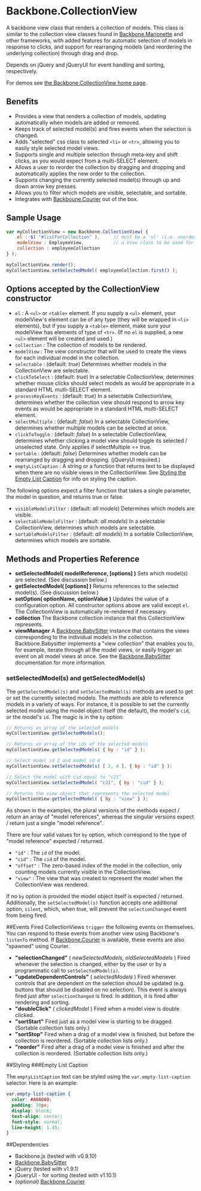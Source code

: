 # Backbone.CollectionView

A backbone view class that renders a collection of models. This class is similar to the collection view classes found in [Backbone.Marionette](https://github.com/marionettejs/backbone.marionette) and other frameworks, with added features for automatic selection of models in response to clicks, and support for rearranging models (and reordering the underlying collection) through drag and drop.

Depends on jQuery and jQueryUI for event handling and sorting, respectively.

For demos see [the Backbone.CollectionView home page](http://rotundasoftware.github.com/backbone.collectionView/).

## Benefits

* Provides a view that renders a collection of models, updating automatically when models are added or removed.
* Keeps track of selected model(s) and fires events when the selection is changed.
* Adds "selected" css class to selected `<li>` or `<tr>`, allowing you to easily style selected model views.
* Supports single and multiple selection through meta-key and shift clicks, as you would expect from a multi-SELECT element.
* Allows a user to reorder the collection by dragging and dropping and automatically applies the new order to the collection.
* Supports changing the currently selected model(s) through up and down arrow key presses.
* Allows you to filter which models are visible, selectable, and sortable.
* Integrates with [Backboune.Courier](https://github.com/rotundasoftware/backbone.courier) out of the box.

## Sample Usage
```javascript
var myCollectionView = new Backbone.CollectionView( {
	el : $( "#listForCollection" ),		// must be a 'ul' (i.e. unordered list) or 'table' element
	modelView : EmployeeView,			// a View class to be used for rendering each model in the collection
	collection : employeeCollection
} );

myCollectionView.render();
myCollectionView.setSelectedModel( employeeCollection.first() );
```

## Options accepted by the CollectionView constructor
* `el` : A `<ul>` or `<table>` element. If you supply a `<ul>` element, your modelView's element can be of any type (they will be wrapped in `<li>` elements), but if you supply a `<table>` element, make sure your modelView has elements of type of `<tr>`. (If no `el` is supplied, a new `<ul>` element will be created and used.)
* `collection` : The collection of models to be rendered.
* `modelView` : The view constructor that will be used to create the views for each individual model in the collection.
* `selectable` : (default: _true_) Determines whether models in the CollectionView are selectable.
* `clickToSelect` : (default: _true_) In a selectable CollectionView, determines whether mouse clicks should select models as would be appropriate in a standard HTML mutli-SELECT element.
* `processKeyEvents` : (default: _true_) In a selectable CollectionView, determines whether the collection view should respond to arrow key events as would be appropriate in a standard HTML multi-SELECT element.
* `selectMultiple` : (default: _false_) In a selectable CollectionView, determines whether multiple models can be selected at once.
* `clickToToggle` : (default: _false_) In a selectable CollectionView, determines whether clicking a model view should toggle its selected / unselected state. Only applies if selectMultiple == true.
* `sortable` : (default: _false_) Determines whether models can be rearranged by dragging and dropping. (jQueryUI required.)
* `emptyListCaption` : A string or a function that returns text to be displayed when there are no visible views in the CollectionView.  See [Styling the Empty List Caption](#emptyListCaptionStyling) for info on styling the caption.

The following options expect a filter function that takes a single parameter, the model in question, and returns true or false.
* `visibleModelsFilter` : (default: _all models_) Determines which models are visible. 
* `selectableModelsFilter` : (default: _all models_) In a selectable CollectionView, determines which models are selectable.
* `sortableModelsFilter` : (default: _all models_) In a sortable CollectionView, determines which models are sortable.

## Methods and Properties Reference

* __setSelectedModel( modelReference, [options] )__ Sets which model(s) are selected. (See discussion below.)
* __getSelectedModel( [options] )__ Returns references to the selected model(s). (See discussion below.)
* __setOption( optionName, optionValue )__ Updates the value of a configuration option.  All constructor options above are valid except `el`.  The CollectionView is automatically re-rendered if necessary.
* __collection__ The Backbone collection instance that this CollectionView represents.
* __viewManager__ A [Backbone.BabySitter](https://github.com/marionettejs/backbone.babysitter) instance that contains the views corresponding to the individual models in the collection. Backbone.Babysitter implements a "view collection" that enables you to, for example, iterate through all the model views, or easily trigger an event on all model views at once. See the [Backbone.BabySitter](https://github.com/marionettejs/backbone.babysitter) documentation for more information.


### <a name="setSelectedModel"></a>setSelectedModel(s) and getSelectedModel(s)

The `getSelectedModel(s)` and `setSelectedModel(s)` methods are used to get or set the currently selected models. The methods are able to reference models in a variety of ways. For instance, it is possible to set the currently selected model using the model object itself (the default), the model's `cid`, or the model's `id`. The magic is in the `by` option:

```javascript
// Returns an array of the selected models
myCollectionView.getSelectedModels();

// Returns an array of the ids of the selected models
myCollectionView.getSelectedModels( { by : "id" } );

// Select model id 2 and model id 4
myCollectionView.setSelectedModels( [ 2, 4 ], { by : "id" } );

// Select the model with cid equal to "c21"
myCollectionView.setSelectedModel( "c21", { by : "cid" } );

// Returns the view object that represents the selected model
myCollectionView.getSelectedModel( { by : "view" } );
```

As shown in the examples, the plural versions of the methods expect / return an array of "model references", whereas the singular versions expect / return just a single "model reference".

There are four valid values for `by` option, which correspond to the type of "model reference" expected / returned.
* `"id"` : The `id` of the model.
* `"cid"` : The `cid` of the model.
* `"offset"` : The zero-based index of the model in the collection, only counting models currently visible in the CollectionView.
* `"view"` : The view that was created to represent the model when the CollectionView was rendered.

If no `by` option is provided the model object itself is expected / returned. Additionally, the `setSelectedModel(s)` function accepts one additional option, `silent`, which, when true, will prevent the `selectionChanged` event from being fired.



##Events Fired
CollectionViews `trigger` the following events on themselves. You can respond to these events from another view using Backbone's `listenTo` method. If [Backbone.Courier](https://github.com/rotundasoftware/backbone.courier)
 is available, these events are also "spawned" using Courier.
* __"selectionChanged"__ ( _newSelectedModels, oldSelectedModels_ )  Fired whenever the selection is changed, either by the user or by a programmatic call to `setSelectedModel(s)`.
* __"updateDependentControls"__ ( _selectedModels_ ) Fired whenever controls that are dependent on the selection should be updated (e.g. buttons that should be disabled on no selection). This event is always fired just after `selectionChanged` is fired. In addition, it is fired after rendering and sorting.
* __"doubleClick"__ ( _clickedModel_ ) Fired when a model view is double clicked.
* __"sortStart"__  Fired just as a model view is starting to be dragged. (Sortable collection lists only.)
* __"sortStop"__  Fired when a drag of a model view is finished, but before the collection is reordered. (Sortable collection lists only.)
* __"reorder"__  Fired after a drag of a model view is finished and after the collection is reordered. (Sortable collection lists only.)

##Styling
###<a name="emptyListCaptionStyling"></a>Empty List Caption

The `emptyListCaption` text can be styled using the `var.empty-list-caption` selector.  Here is an example:

```css
var.empty-list-caption {
  color: #A0A0A0;
  padding: 30px;
  display: block;
  text-align: center;
  font-style: normal;
  line-height: 1.45;
}
```
##Dependencies
* Backbone.js (tested with v0.9.10)
* [Backbone.BabySitter](https://github.com/marionettejs/backbone.babysitter)
* jQuery (tested with v1.9.1)
* jQueryUI - for sorting (tested with v1.10.1)
* _(optional)_ [Backbone.Courier](https://github.com/rotundasoftware/backbone.courier)
